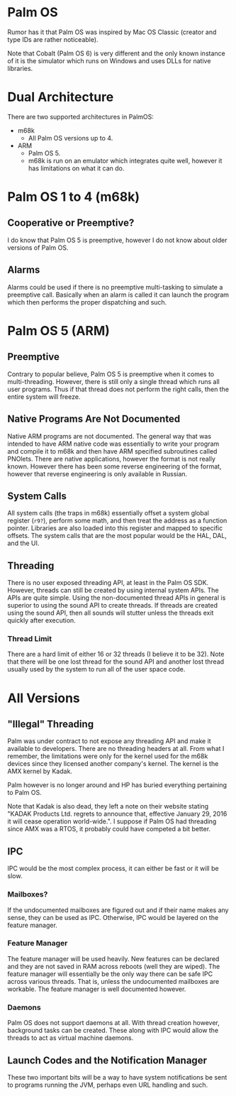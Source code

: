 # Palm OS

Rumor has it that Palm OS was inspired by Mac OS Classic (creator and type
IDs are rather noticeable).

Note that Cobalt (Palm OS 6) is very different and the only known instance of
it is the simulator which runs on Windows and uses DLLs for native libraries.

# Dual Architecture

There are two supported architectures in PalmOS:

 * m68k
   * All Palm OS versions up to 4.
 * ARM
   * Palm OS 5.
   * m68k is run on an emulator which integrates quite well, however it has
     limitations on what it can do.

# Palm OS 1 to 4 (m68k)

## Cooperative or Preemptive?

I do know that Palm OS 5 is preemptive, however I do not know about older
versions of Palm OS.

## Alarms

Alarms could be used if there is no preemptive multi-tasking to simulate a
preemptive call. Basically when an alarm is called it can launch the program
which then performs the proper dispatching and such.

# Palm OS 5 (ARM)

## Preemptive

Contrary to popular believe, Palm OS 5 is preemptive when it comes to
multi-threading. However, there is still only a single thread which runs all
user programs. Thus if that thread does not perform the right calls, then
the entire system will freeze.

## Native Programs Are Not Documented

Native ARM programs are not documented. The general way that was intended to
have ARM native code was essentially to write your program and compile it to
m68k and then have ARM specified subroutines called PNOlets. There are native
applications, however the format is not really known. However there has been
some reverse engineering of the format, however that reverse engineering is
only available in Russian.

## System Calls

All system calls (the traps in m68k) essentially offset a system global
register (`r9?`), perform some math, and then treat the address as a function
pointer. Libraries are also loaded into this register and mapped to specific
offsets. The system calls that are the most popular would be the HAL, DAL, and
the UI.

## Threading

There is no user exposed threading API, at least in the Palm OS SDK. However,
threads can still be created by using internal system APIs. The APIs are quite
simple. Using the non-documented thread APIs in general is superior to using
the sound API to create threads. If threads are created using the sound
API, then all sounds will stutter unless the threads exit quickly after
execution.

### Thread Limit

There are a hard limit of either 16 or 32 threads (I believe it to be 32). Note
that there will be one lost thread for the sound API and another lost thread
usually used by the system to run all of the user space code.

# All Versions

## "Illegal" Threading

Palm was under contract to not expose any threading API and make it
available to developers. There are no threading headers at all. From what I
remember, the limitations were only for the kernel used for the m68k devices
since they licensed another company's kernel. The kernel is the AMX kernel by
Kadak.

Palm however is no longer around and HP has buried everything pertaining to
Palm OS.

Note that Kadak is also dead, they left a note on their website stating
"KADAK Products Ltd. regrets to announce that, effective January 29, 2016
it will cease operation world-wide.". I suppose if Palm OS had threading since
AMX was a RTOS, it probably could have competed a bit better.

## IPC

IPC would be the most complex process, it can either be fast or it will be
slow.

### Mailboxes?

If the undocumented mailboxes are figured out and if their name makes any
sense, they can be used as IPC. Otherwise, IPC would be layered on the feature
manager.

### Feature Manager

The feature manager will be used heavily. New features can be declared and
they are not saved in RAM across reboots (well they are wiped). The feature
manager will essentially be the only way there can be safe IPC across various
threads. That is, unless the undocumented mailboxes are workable. The feature
manager is well documented however.

### Daemons

Palm OS does not support daemons at all. With thread creation however,
background tasks can be created. These along with IPC would allow the threads
to act as virtual machine daemons.

## Launch Codes and the Notification Manager

These two important bits will be a way to have system notifications be sent to
programs running the JVM, perhaps even URL handling and such.

